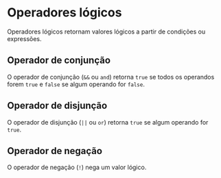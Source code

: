 # Operadores lógicos

Operadores lógicos retornam valores lógicos a partir de condições ou expressões.

## Operador de conjunção

O operador de conjunção (`&&` ou `and`) retorna `true` se todos os operandos forem `true` e `false` se algum operando for `false`.

## Operador de disjunção

O operador de disjunção (`||` ou `or`) retorna `true` se algum operando for `true`.

## Operador de negação

O operador de negação (`!`) nega um valor lógico.
